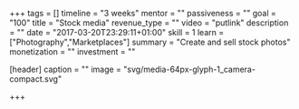 +++
tags = []
timeline = "3 weeks"
mentor = ""
passiveness = ""
goal = "100"
title = "Stock media"
revenue_type = ""
video = "putlink"
description = ""
date = "2017-03-20T23:29:11+01:00"
skill = 1
learn = ["Photography","Marketplaces"]
summary = "Create and sell stock photos"
monetization = ""
investment = ""

[header]
  caption = ""
  image = "svg/media-64px-glyph-1_camera-compact.svg"

+++

